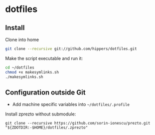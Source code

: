 dotfiles
========

## Install

Clone into home
```bash
git clone --recursive git://github.com/hippers/dotfiles.git
```

Make the script executable and run it:
```bash
cd ~/dotfiles
chmod +x makesymlinks.sh
./makesymlinks.sh
```

## Configuration outside Git
- Add machine specific variables into `~/dotfiles/.profile`


Install zprezto without submodule:
```
git clone --recursive https://github.com/sorin-ionescu/prezto.git "${ZDOTDIR:-$HOME}/dotfiles/.zprezto"
```
